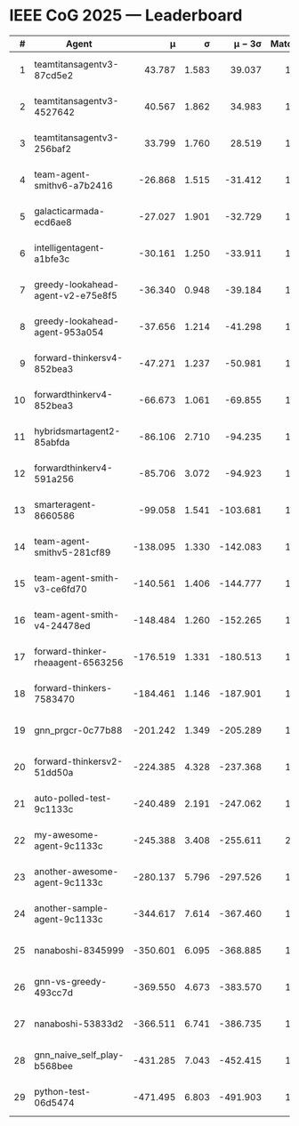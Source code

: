 # IEEE CoG 2025 — Leaderboard

| # | Agent | μ | σ | μ − 3σ | Matches | Updated |
|---:|---|---:|---:|---:|---:|---|
| 1 | teamtitansagentv3-87cd5e2 | 43.787 | 1.583 | 39.037 | 1652 | 2025-08-18 01:03 |
| 2 | teamtitansagentv3-4527642 | 40.567 | 1.862 | 34.983 | 1820 | 2025-08-18 01:03 |
| 3 | teamtitansagentv3-256baf2 | 33.799 | 1.760 | 28.519 | 1752 | 2025-08-18 01:03 |
| 4 | team-agent-smithv6-a7b2416 | -26.868 | 1.515 | -31.412 | 1580 | 2025-08-18 01:03 |
| 5 | galacticarmada-ecd6ae8 | -27.027 | 1.901 | -32.729 | 1920 | 2025-08-18 01:03 |
| 6 | intelligentagent-a1bfe3c | -30.161 | 1.250 | -33.911 | 1349 | 2025-08-18 01:03 |
| 7 | greedy-lookahead-agent-v2-e75e8f5 | -36.340 | 0.948 | -39.184 | 1916 | 2025-08-18 01:03 |
| 8 | greedy-lookahead-agent-953a054 | -37.656 | 1.214 | -41.298 | 1736 | 2025-08-18 01:03 |
| 9 | forward-thinkersv4-852bea3 | -47.271 | 1.237 | -50.981 | 1244 | 2025-08-18 01:03 |
| 10 | forwardthinkerv4-852bea3 | -66.673 | 1.061 | -69.855 | 1218 | 2025-08-18 01:03 |
| 11 | hybridsmartagent2-85abfda | -86.106 | 2.710 | -94.235 | 1670 | 2025-08-18 01:03 |
| 12 | forwardthinkerv4-591a256 | -85.706 | 3.072 | -94.923 | 1590 | 2025-08-18 01:03 |
| 13 | smarteragent-8660586 | -99.058 | 1.541 | -103.681 | 1461 | 2025-08-18 01:03 |
| 14 | team-agent-smithv5-281cf89 | -138.095 | 1.330 | -142.083 | 1780 | 2025-08-18 01:03 |
| 15 | team-agent-smith-v3-ce6fd70 | -140.561 | 1.406 | -144.777 | 1820 | 2025-08-18 01:03 |
| 16 | team-agent-smith-v4-24478ed | -148.484 | 1.260 | -152.265 | 1740 | 2025-08-18 01:03 |
| 17 | forward-thinker-rheaagent-6563256 | -176.519 | 1.331 | -180.513 | 1716 | 2025-08-18 01:03 |
| 18 | forward-thinkers-7583470 | -184.461 | 1.146 | -187.901 | 1360 | 2025-08-18 01:03 |
| 19 | gnn_prgcr-0c77b88 | -201.242 | 1.349 | -205.289 | 1560 | 2025-08-18 01:03 |
| 20 | forward-thinkersv2-51dd50a | -224.385 | 4.328 | -237.368 | 1536 | 2025-08-18 01:03 |
| 21 | auto-polled-test-9c1133c | -240.489 | 2.191 | -247.062 | 1420 | 2025-08-18 01:03 |
| 22 | my-awesome-agent-9c1133c | -245.388 | 3.408 | -255.611 | 2040 | 2025-08-18 01:03 |
| 23 | another-awesome-agent-9c1133c | -280.137 | 5.796 | -297.526 | 1680 | 2025-08-18 01:03 |
| 24 | another-sample-agent-9c1133c | -344.617 | 7.614 | -367.460 | 1620 | 2025-08-18 01:03 |
| 25 | nanaboshi-8345999 | -350.601 | 6.095 | -368.885 | 1600 | 2025-08-18 01:03 |
| 26 | gnn-vs-greedy-493cc7d | -369.550 | 4.673 | -383.570 | 1460 | 2025-08-18 01:03 |
| 27 | nanaboshi-53833d2 | -366.511 | 6.741 | -386.735 | 1400 | 2025-08-18 01:03 |
| 28 | gnn_naive_self_play-b568bee | -431.285 | 7.043 | -452.415 | 1520 | 2025-08-18 01:03 |
| 29 | python-test-06d5474 | -471.495 | 6.803 | -491.903 | 1360 | 2025-08-18 01:03 |
